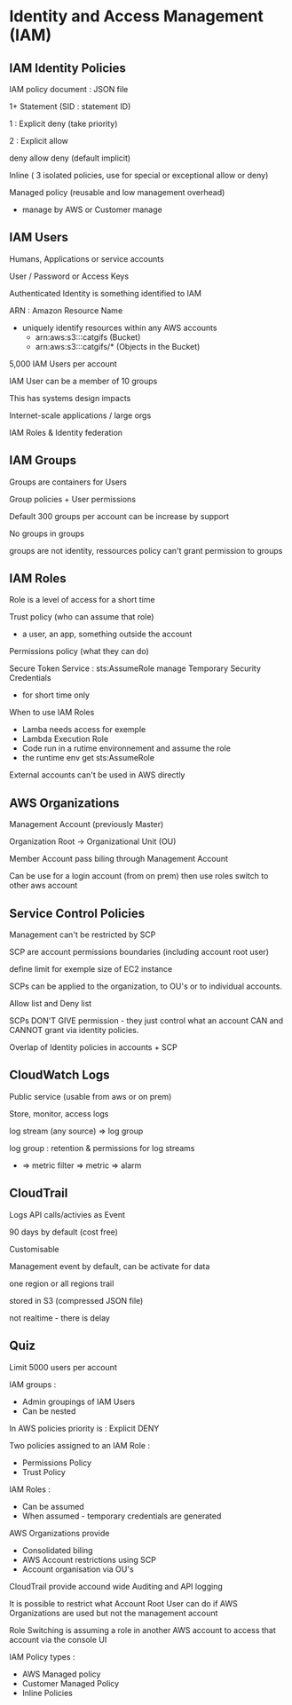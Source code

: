 # Identity and Access Management (**IAM**) 

## IAM Identity Policies

IAM policy document : JSON file

1+ Statement (SID : statement ID)

1 : Explicit deny (take priority)

2 : Explicit allow 

deny allow deny (default implicit)

Inline ( 3 isolated policies, use for special or exceptional allow or deny)

Managed policy (reusable and low management overhead)

- manage by AWS or Customer manage

## IAM Users

Humans, Applications or service accounts

User / Password or Access Keys

Authenticated Identity is something identified to IAM

ARN : Amazon Resource Name

- uniquely identify resources within any AWS accounts
  - arn:aws:s3:::catgifs (Bucket)
  - arn:aws:s3:::catgifs/* (Objects in the Bucket)

5,000 IAM Users per account

IAM User can be a member of 10 groups

This has systems design impacts

Internet-scale applications / large orgs

IAM Roles & Identity federation

## IAM Groups

Groups are containers for Users

Group policies + User permissions

Default 300 groups per account can be increase by support

No groups in groups

groups are not identity, ressources policy can't grant permission to groups

## IAM Roles

Role is a level of access for a short time

Trust policy (who can assume that role)

- a user, an app, something outside the account

Permissions policy (what they can do)

Secure Token Service : sts:AssumeRole manage Temporary Security Credentials

- for short time only

When to use IAM Roles

- Lamba needs access for exemple
- Lambda Execution Role 
- Code run in a rutime environnement and assume the role
- the runtime env get sts:AssumeRole

External accounts can't be used in AWS directly

## AWS Organizations

Management Account (previously Master)

Organization Root -> Organizational Unit (OU)

Member Account pass biling through Management Account

Can be use for a login account (from on prem) then use roles switch to other aws account

## Service Control Policies

Management can't be restricted by SCP

SCP are account permissions boundaries (including account root user)

define limit for exemple size of EC2 instance

SCPs can be applied to the organization, to OU's or to individual accounts.

Allow list and Deny list

SCPs DON'T GIVE permission - they just control what an account CAN and CANNOT grant via identity policies.

Overlap of Identity policies in accounts + SCP

## CloudWatch Logs

Public service (usable from aws or on prem)

Store, monitor, access logs

log stream (any source) => log group

log group : retention & permissions for log streams

- => metric filter => metric => alarm

## CloudTrail

Logs API calls/activies as Event

90 days by default (cost free)

Customisable

Management event by default, can be activate for data

one region or all regions trail

stored in S3 (compressed JSON file)

not realtime - there is delay

## Quiz

Limit 5000 users per account

IAM groups : 

- Admin groupings of IAM Users
- Can be nested

In AWS policies priority is : Explicit DENY

Two policies assigned to an IAM Role :

- Permissions Policy
- Trust Policy

IAM Roles :

- Can be assumed
- When assumed - temporary credentials are generated

AWS Organizations provide

- Consolidated biling
- AWS Account restrictions using SCP
- Account organisation via OU's 

CloudTrail provide accound wide Auditing and API logging

It is possible to restrict what Account Root User can do if AWS Organizations are used but not the management account

Role Switching is assuming a role in another AWS account to access that account via the console UI

IAM Policy types :

- AWS Managed policy
- Customer Managed Policy
- Inline Policies